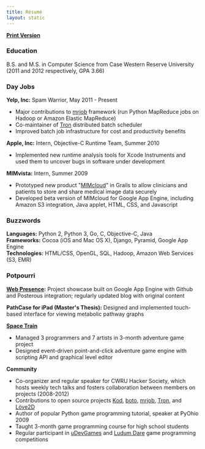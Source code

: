 ```yaml
---
title: Résumé
layout: static
---
```


**[Print Version](http://dl.dropbox.com/u/360865/Stephen%20Johnson%20Resume.pdf)**

### Education

B.S. and M.S. in Computer Science from Case Western Reserve University  
(2011 and 2012 respectively, GPA 3.66)

### Day Jobs

**Yelp, Inc:** Spam Warrior, May 2011 - Present

* Major contributions to [mrjob](http://www.github.com/yelp/mrjob) framework (run Python MapReduce jobs on Hadoop or Amazon Elastic MapReduce)
* Co-maintainer of [Tron](http://www.github.com/yelp/tron) distributed batch scheduler
* Improved batch job infrastructure for cost and productivity benefits

**Apple, Inc:** Intern, Objective-C Runtime Team, Summer 2010

* Implemented new runtime analysis tools for Xcode Instruments and used them to uncover bugs in software under development

**MIMvista:** Intern, Summer 2009

* Prototyped new product "[MIMcloud](http://www.mimcloud.com/)" in Grails to allow clinicians and patients to store and share medical image data securely
* Developed beta version of MIMcloud for Google App Engine, including Amazon S3 integration, Java applet, HTML, CSS, and Javascript

### Buzzwords

**Languages:** Python 2, Python 3, Go, C, Objective-C, Java  
**Frameworks:** Cocoa (iOS and Mac OS X), Django, Pyramid, Google App Engine  
**Technologies:** HTML/CSS, OpenGL, SQL, Hadoop, Amazon Web Services (S3, EMR)  

### Potpourri

**[Web Presence](http://www.steveasleep.com):** Project showcase built on Google App Engine with Github and Posterous integration; regularly updated blog with original content

**PathCase for iPad (Master's Thesis):** Designed and implemented touch-based interface for viewing metabolic pathway graphs

**[Space Train](http://www.steveasleep.com/spacetrain)**

* Managed 3 programmers and 7 artists in 3-month adventure game project
* Designed event-driven point-and-click adventure game engine with scripting API and graphical level editor

**Community**

* Co-organizer and regular speaker for CWRU Hacker Society, which hosts weekly tech talks and fosters collaboration between members on projects (2008-2012)
* Contributions to open source projects [Kod](http://kodapp.com/), [boto](https://github.com/boto/boto), [mrjob](https://github.com/yelp/mrjob), [Tron](https://github.com/yelp/tron), and [Löve2D](https://love2d.org/)
* Author of popular Python game programming tutorial, speaker at PyOhio 2009
* Taught 3-month game programming course for high school students
* Regular participant in [uDevGames](http://www.udevgames.com/) and [Ludum Dare](http://ludumdare.com/compo/) game programming competitions
